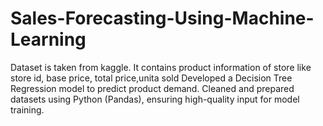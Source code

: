 # Sales-Forecasting-Using-Machine-Learning
Dataset is taken from kaggle. It contains product information of store like store id, base price, total price,unita sold 
Developed a Decision Tree Regression model to predict product demand.
Cleaned and prepared datasets using Python (Pandas), ensuring high-quality input for 
model training.
